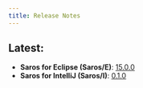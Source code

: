 ```yaml
---
title: Release Notes
---
```


## Latest:
* **Saros for Eclipse (Saros/E)**: [15.0.0](saros-e_15.0.0.md)
* **Saros for IntelliJ (Saros/I)**: [0.1.0](saros-i_0.1.0.md)